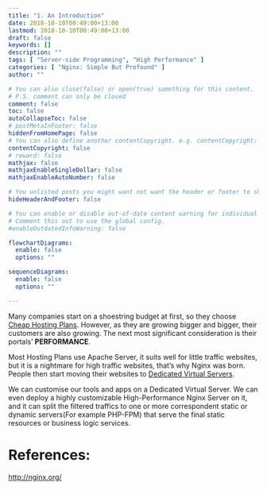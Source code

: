 ```yaml
---
title: "1. An Introduction"
date: 2018-10-10T00:49:00+13:00
lastmod: 2018-10-10T00:49:00+13:00
draft: false
keywords: []
description: ""
tags: [ "Server-side Programming", "High Performance" ]
categories: [ "Nginx: Simple But Profound" ]
author: ""

# You can also close(false) or open(true) something for this content.
# P.S. comment can only be closed
comment: false
toc: false
autoCollapseToc: false
# postMetaInFooter: false
hiddenFromHomePage: false
# You can also define another contentCopyright. e.g. contentCopyright: "This is another copyright."
contentCopyright: false
# reward: false
mathjax: false
mathjaxEnableSingleDollar: false
mathjaxEnableAutoNumber: false

# You unlisted posts you might want not want the header or footer to show
hideHeaderAndFooter: false

# You can enable or disable out-of-date content warning for individual post.
# Comment this out to use the global config.
#enableOutdatedInfoWarning: false

flowchartDiagrams:
  enable: false
  options: ""

sequenceDiagrams: 
  enable: false
  options: ""

---
```


<!--more-->

Many companies start on a shoestring budget at first, so they choose [Cheap Hosting Plans](http://anz.magedomains.com/web-hosting/). However, as they are growing bigger and bigger, their customers are also growing. The next most significant consideration is their portals’ **PERFORMANCE**.

Most Hosting Plans use Apache Server, it suits well for little traffic websites, but it is a nightmare for high traffic websites, that’s why Nginx was born. People then start moving their websites to [Dedicated Virtual Servers](http://anz.magedomains.com/servers/).

We can customise our tools and apps on a Dedicated Virtual Server. We can even deploy a highly customizable High-Performance Nginx Server on it, and it can split the filtered traffics to one or more correspondent static or dynamic servers(For example PHP-FPM) that serve the final static resources or business logic services.

# References:
http://nginx.org/
